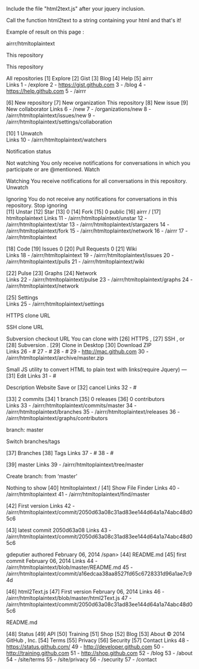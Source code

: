 
Include the file "html2text.js" after your jquery inclusion.

Call the function html2text to a string containing your html and that's it! 

Example of result on this page :


airrr/htmltoplaintext 

This repository 

This repository 

All repositories [1] Explore [2] Gist [3] Blog [4] Help [5] airrr  
 Links
  1 - /explore
  2 - https://gist.github.com
  3 - /blog
  4 - https://help.github.com
  5 - /airrr


[6] New repository [7] New organization This repository [8] New issue [9] New collaborator 
 Links
  6 - /new
  7 - /organizations/new
  8 - /airrr/htmltoplaintext/issues/new
  9 - /airrr/htmltoplaintext/settings/collaboration


[10] 1   Unwatch  
 Links
  10 - /airrr/htmltoplaintext/watchers


Notification status 

Not watching You only receive notifications for conversations in which you participate or are @mentioned.  Watch  

Watching You receive notifications for all conversations in this repository.  Unwatch  

Ignoring You do not receive any notifications for conversations in this repository.  Stop ignoring  
[11] Unstar  [12] Star  [13] 0  [14] Fork  [15] 0 public [16] airrr / [17] htmltoplaintext 
 Links
  11 - /airrr/htmltoplaintext/unstar
  12 - /airrr/htmltoplaintext/star
  13 - /airrr/htmltoplaintext/stargazers
  14 - /airrr/htmltoplaintext/fork
  15 - /airrr/htmltoplaintext/network
  16 - /airrr
  17 - /airrr/htmltoplaintext


[18] Code  [19] Issues 0  [20] Pull Requests 0  [21] Wiki  
 Links
  18 - /airrr/htmltoplaintext
  19 - /airrr/htmltoplaintext/issues
  20 - /airrr/htmltoplaintext/pulls
  21 - /airrr/htmltoplaintext/wiki

[22] Pulse  [23] Graphs  [24] Network  
 Links
  22 - /airrr/htmltoplaintext/pulse
  23 - /airrr/htmltoplaintext/graphs
  24 - /airrr/htmltoplaintext/network

[25] Settings  
 Links
  25 - /airrr/htmltoplaintext/settings


HTTPS  clone URL 

SSH  clone URL 

Subversion  checkout URL 
You can clone with  [26] HTTPS ,  [27] SSH , or  [28] Subversion .  [29] Clone in Desktop  [30] Download ZIP  
 Links
  26 - #
  27 - #
  28 - #
  29 - http://mac.github.com
  30 - /airrr/htmltoplaintext/archive/master.zip


Small JS utility to convert HTML to plain text with links(require Jquery) —  [31] Edit 
 Links
  31 - #


Description 
Website Save or  [32] cancel 
 Links
  32 - #


[33] 2 commits  [34] 1 branch  [35] 0 releases  [36] 0 contributors  
 Links
  33 - /airrr/htmltoplaintext/commits/master
  34 - /airrr/htmltoplaintext/branches
  35 - /airrr/htmltoplaintext/releases
  36 - /airrr/htmltoplaintext/graphs/contributors


branch: master 

Switch branches/tags 

[37] Branches [38] Tags 
 Links
  37 - #
  38 - #


[39] master 
 Links
  39 - /airrr/htmltoplaintext/tree/master


Create branch:  from ‘master’ 

Nothing to show 
[40] htmltoplaintext  /  [41] Show File Finder 
 Links
  40 - /airrr/htmltoplaintext
  41 - /airrr/htmltoplaintext/find/master


[42] First version 
 Links
  42 - /airrr/htmltoplaintext/commit/2050d63a08c31ad83ee144d64a1a74abc48d05c6

[43] latest commit 2050d63a08 
 Links
  43 - /airrr/htmltoplaintext/commit/2050d63a08c31ad83ee144d64a1a74abc48d05c6

gdeputier  authored  February 06, 2014 
/span>  [44] README.md [45] first commit February 06, 2014 
 Links
  44 - /airrr/htmltoplaintext/blob/master/README.md
  45 - /airrr/htmltoplaintext/commit/a16edcaa38aa8527fd65c6728331d96a1ae7c94d

[46] html2Text.js [47] First version February 06, 2014 
 Links
  46 - /airrr/htmltoplaintext/blob/master/html2Text.js
  47 - /airrr/htmltoplaintext/commit/2050d63a08c31ad83ee144d64a1a74abc48d05c6

 README.md  

[48] Status [49] API [50] Training [51] Shop [52] Blog [53] About © 2014  GitHub , Inc. [54] Terms [55] Privacy [56] Security [57] Contact 
 Links
  48 - https://status.github.com/
  49 - http://developer.github.com
  50 - http://training.github.com
  51 - http://shop.github.com
  52 - /blog
  53 - /about
  54 - /site/terms
  55 - /site/privacy
  56 - /security
  57 - /contact






